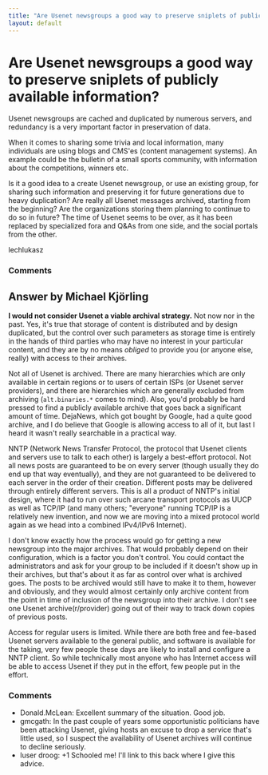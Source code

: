 ```yaml
---
title: "Are Usenet newsgroups a good way to preserve sniplets of publicly available information?"
layout: default
---
```

Are Usenet newsgroups a good way to preserve sniplets of publicly available information?
=====================
Usenet newsgroups are cached and duplicated by numerous servers, and
redundancy is a very important factor in preservation of data.

When it comes to sharing some trivia and local information, many
individuals are using blogs and CMS'es (content management systems). An
example could be the bulletin of a small sports community, with
information about the competitions, winners etc.

Is it a good idea to a create Usenet newsgroup, or use an existing
group, for sharing such information and preserving it for future
generations due to heavy duplication? Are really all Usenet messages
archived, starting from the beginning? Are the organizations storing
them planning to continue to do so in future? The time of Usenet seems
to be over, as it has been replaced by specialized fora and Q&As from
one side, and the social portals from the other.

lechlukasz

### Comments ###


Answer by Michael Kjörling
----------------
**I would not consider Usenet a viable archival strategy.** Not now nor
in the past. Yes, it's true that storage of content is distributed and
by design duplicated, but the control over such parameters as storage
time is entirely in the hands of third parties who may have no interest
in your particular content, and they are by no means *obliged* to
provide you (or anyone else, really) with access to their archives.

Not all of Usenet is archived. There are many hierarchies which are only
available in certain regions or to users of certain ISPs (or Usenet
server providers), and there are hierarchies which are generally
excluded from archiving (`alt.binaries.*` comes to mind). Also, you'd
probably be hard pressed to find a publicly available archive that goes
back a significant amount of time. DejaNews, which got bought by Google,
had a quite good archive, and I do believe that Google is allowing
access to all of it, but last I heard it wasn't really searchable in a
practical way.

NNTP (Network News Transfer Protocol, the protocol that Usenet clients
and servers use to talk to each other) is largely a best-effort
protocol. Not all news posts are guaranteed to be on every server
(though usually they do end up that way eventually), and they are not
guaranteed to be delivered to each server in the order of their
creation. Different posts may be delivered through entirely different
servers. This is all a product of NNTP's initial design, where it had to
run over such arcane transport protocols as UUCP as well as TCP/IP (and
many others; "everyone" running TCP/IP is a relatively new invention,
and now we are moving into a mixed protocol world again as we head into
a combined IPv4/IPv6 Internet).

I don't know exactly how the process would go for getting a new
newsgroup into the major archives. That would probably depend on their
configuration, which is a factor you don't control. You could contact
the administrators and ask for your group to be included if it doesn't
show up in their archives, but that's about it as far as control over
what is archived goes. The posts to be archived would still have to make
it to them, however and obviously, and they would almost certainly only
archive content from the point in time of inclusion of the newsgroup
into their archive. I don't see one Usenet archive(r/provider) going out
of their way to track down copies of previous posts.

Access for regular users is limited. While there are both free and
fee-based Usenet servers available to the general public, and software
is available for the taking, very few people these days are likely to
install and configure a NNTP client. So while technically most anyone
who has Internet access will be able to access Usenet if they put in the
effort, few people put in the effort.

### Comments ###
* Donald.McLean: Excellent summary of the situation. Good job.
* gmcgath: In the past couple of years some opportunistic politicians have been
attacking Usenet, giving hosts an excuse to drop a service that's little
used, so I suspect the availability of Usenet archives will continue to
decline seriously.
* luser droog: +1 Schooled me! I'll link to this back where I give this advice.

